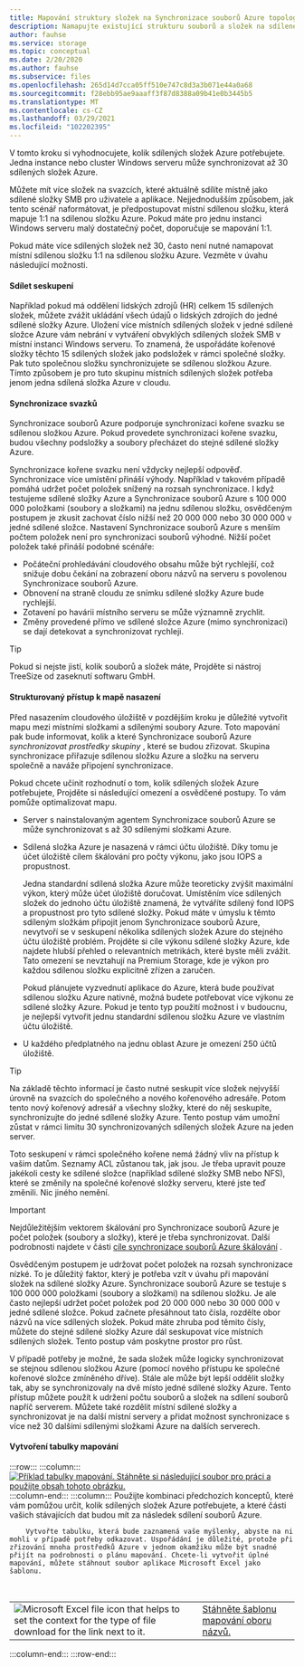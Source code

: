 ```yaml
---
title: Mapování struktury složek na Synchronizace souborů Azure topologii
description: Namapujte existující strukturu souborů a složek na sdílené složky Azure pro použití s Synchronizace souborů Azure. Společný textový blok sdílený v rámci migračních dokumentů.
author: fauhse
ms.service: storage
ms.topic: conceptual
ms.date: 2/20/2020
ms.author: fauhse
ms.subservice: files
ms.openlocfilehash: 265d14d7cca05ff510e747c8d3a3b071e44a0a68
ms.sourcegitcommit: f28ebb95ae9aaaff3f87d8388a09b41e0b3445b5
ms.translationtype: MT
ms.contentlocale: cs-CZ
ms.lasthandoff: 03/29/2021
ms.locfileid: "102202395"
---
```

V tomto kroku si vyhodnocujete, kolik sdílených složek Azure potřebujete. Jedna instance nebo cluster Windows serveru může synchronizovat až 30 sdílených složek Azure.

Můžete mít více složek na svazcích, které aktuálně sdílíte místně jako sdílené složky SMB pro uživatele a aplikace. Nejjednodušším způsobem, jak tento scénář naformátovat, je předpostupovat místní sdílenou složku, která mapuje 1:1 na sdílenou složku Azure. Pokud máte pro jednu instanci Windows serveru malý dostatečný počet, doporučuje se mapování 1:1.

Pokud máte více sdílených složek než 30, často není nutné namapovat místní sdílenou složku 1:1 na sdílenou složku Azure. Vezměte v úvahu následující možnosti.

#### <a name="share-grouping"></a>Sdílet seskupení

Například pokud má oddělení lidských zdrojů (HR) celkem 15 sdílených složek, můžete zvážit ukládání všech údajů o lidských zdrojích do jedné sdílené složky Azure. Uložení více místních sdílených složek v jedné sdílené složce Azure vám nebrání v vytváření obvyklých sdílených složek SMB v místní instanci Windows serveru. To znamená, že uspořádáte kořenové složky těchto 15 sdílených složek jako podsložek v rámci společné složky. Pak tuto společnou složku synchronizujete se sdílenou složkou Azure. Tímto způsobem je pro tuto skupinu místních sdílených složek potřeba jenom jedna sdílená složka Azure v cloudu.

#### <a name="volume-sync"></a>Synchronizace svazků

Synchronizace souborů Azure podporuje synchronizaci kořene svazku se sdílenou složkou Azure. Pokud provedete synchronizaci kořene svazku, budou všechny podsložky a soubory přecházet do stejné sdílené složky Azure.

Synchronizace kořene svazku není vždycky nejlepší odpověď. Synchronizace více umístění přináší výhody. Například v takovém případě pomáhá udržet počet položek snížený na rozsah synchronizace. I když testujeme sdílené složky Azure a Synchronizace souborů Azure s 100 000 000 položkami (soubory a složkami) na jednu sdílenou složku, osvědčeným postupem je zkusit zachovat číslo nižší než 20 000 000 nebo 30 000 000 v jedné sdílené složce. Nastavení Synchronizace souborů Azure s menším počtem položek není pro synchronizaci souborů výhodné. Nižší počet položek také přináší podobné scénáře:

* Počáteční prohledávání cloudového obsahu může být rychlejší, což snižuje dobu čekání na zobrazení oboru názvů na serveru s povolenou Synchronizace souborů Azure.
* Obnovení na straně cloudu ze snímku sdílené složky Azure bude rychlejší.
* Zotavení po havárii místního serveru se může významně zrychlit.
* Změny provedené přímo ve sdílené složce Azure (mimo synchronizaci) se dají detekovat a synchronizovat rychleji.

> [!TIP]
> Pokud si nejste jistí, kolik souborů a složek máte, Projděte si nástroj TreeSize od zaseknutí softwaru GmbH.

#### <a name="a-structured-approach-to-a-deployment-map"></a>Strukturovaný přístup k mapě nasazení

Před nasazením cloudového úložiště v pozdějším kroku je důležité vytvořit mapu mezi místními složkami a sdílenými soubory Azure. Toto mapování pak bude informovat, kolik a které Synchronizace souborů Azure *synchronizovat prostředky skupiny* , které se budou zřizovat. Skupina synchronizace přiřazuje sdílenou složku Azure a složku na serveru společně a naváže připojení synchronizace.

Pokud chcete učinit rozhodnutí o tom, kolik sdílených složek Azure potřebujete, Projděte si následující omezení a osvědčené postupy. To vám pomůže optimalizovat mapu.

* Server s nainstalovaným agentem Synchronizace souborů Azure se může synchronizovat s až 30 sdílenými složkami Azure.
* Sdílená složka Azure je nasazená v rámci účtu úložiště. Díky tomu je účet úložiště cílem škálování pro počty výkonu, jako jsou IOPS a propustnost.

  Jedna standardní sdílená složka Azure může teoreticky zvýšit maximální výkon, který může účet úložiště doručovat. Umístěním více sdílených složek do jednoho účtu úložiště znamená, že vytváříte sdílený fond IOPS a propustnost pro tyto sdílené složky. Pokud máte v úmyslu k těmto sdíleným složkám připojit jenom Synchronizace souborů Azure, nevytvoří se v seskupení několika sdílených složek Azure do stejného účtu úložiště problém. Projděte si cíle výkonu sdílené složky Azure, kde najdete hlubší přehled o relevantních metrikách, které byste měli zvážit. Tato omezení se nevztahují na Premium Storage, kde je výkon pro každou sdílenou složku explicitně zřízen a zaručen.

  Pokud plánujete vyzvednutí aplikace do Azure, která bude používat sdílenou složku Azure nativně, možná budete potřebovat více výkonu ze sdílené složky Azure. Pokud je tento typ použití možnost i v budoucnu, je nejlepší vytvořit jednu standardní sdílenou složku Azure ve vlastním účtu úložiště.
* U každého předplatného na jednu oblast Azure je omezení 250 účtů úložiště.

> [!TIP]
> Na základě těchto informací je často nutné seskupit více složek nejvyšší úrovně na svazcích do společného a nového kořenového adresáře. Potom tento nový kořenový adresář a všechny složky, které do něj seskupíte, synchronizujte do jedné sdílené složky Azure. Tento postup vám umožní zůstat v rámci limitu 30 synchronizovaných sdílených složek Azure na jeden server.
>
> Toto seskupení v rámci společného kořene nemá žádný vliv na přístup k vašim datům. Seznamy ACL zůstanou tak, jak jsou. Je třeba upravit pouze jakékoli cesty ke sdílené složce (například sdílené složky SMB nebo NFS), které se změnily na společné kořenové složky serveru, které jste teď změnili. Nic jiného nemění.

> [!IMPORTANT]
> Nejdůležitějším vektorem škálování pro Synchronizace souborů Azure je počet položek (soubory a složky), které je třeba synchronizovat. Další podrobnosti najdete v části [cíle synchronizace souborů Azure škálování](../articles/storage/files/storage-files-scale-targets.md#azure-file-sync-scale-targets) .

Osvědčeným postupem je udržovat počet položek na rozsah synchronizace nízké. To je důležitý faktor, který je potřeba vzít v úvahu při mapování složek na sdílené složky Azure. Synchronizace souborů Azure se testuje s 100 000 000 položkami (soubory a složkami) na sdílenou složku. Je ale často nejlepší udržet počet položek pod 20 000 000 nebo 30 000 000 v jedné sdílené složce. Pokud začnete přesáhnout tato čísla, rozdělte obor názvů na více sdílených složek. Pokud máte zhruba pod těmito čísly, můžete do stejné sdílené složky Azure dál seskupovat více místních sdílených složek. Tento postup vám poskytne prostor pro růst.

V případě potřeby je možné, že sada složek může logicky synchronizovat se stejnou sdílenou složkou Azure (pomocí nového přístupu ke společné kořenové složce zmíněného dříve). Stále ale může být lepší oddělit složky tak, aby se synchronizovaly na dvě místo jedné sdílené složky Azure. Tento přístup můžete použít k udržení počtu souborů a složek na sdílení souborů napříč serverem. Můžete také rozdělit místní sdílené složky a synchronizovat je na další místní servery a přidat možnost synchronizace s více než 30 dalšími sdílenými složkami Azure na dalších serverech.

#### <a name="create-a-mapping-table"></a>Vytvoření tabulky mapování

:::row:::
    :::column:::
        [![Příklad tabulky mapování. Stáhněte si následující soubor pro práci a použijte obsah tohoto obrázku.](media/storage-files-migration-namespace-mapping/namespace-mapping.png)](media/storage-files-migration-namespace-mapping/namespace-mapping-expanded.png#lightbox)
    :::column-end:::
    :::column:::
        Použijte kombinaci předchozích konceptů, které vám pomůžou určit, kolik sdílených složek Azure potřebujete, a které části vašich stávajících dat budou mít za následek sdílení souborů Azure.
        
        Vytvořte tabulku, která bude zaznamená vaše myšlenky, abyste na ni mohli v případě potřeby odkazovat. Uspořádání je důležité, protože při zřizování mnoha prostředků Azure v jednom okamžiku může být snadné přijít na podrobnosti o plánu mapování. Chcete-li vytvořit úplné mapování, můžete stáhnout soubor aplikace Microsoft Excel jako šablonu.

[//]: # (HTML se zobrazí jako jediný způsob, jak dosáhnout Přidání vnořené tabulky se dvěma sloupci s analýzou pracovní image a textu nebo hypertextového odkazu na stejný řádek.)

<br>
<table>
    <tr>
        <td>
            <img src="media/storage-files-migration-namespace-mapping/excel.png" alt="Microsoft Excel file icon that helps to set the context for the type of file download for the link next to it.">
        </td>
        <td>
            <a href="https://download.microsoft.com/download/1/8/D/18DC8184-E7E2-45EF-823F-F8A36B9FF240/Azure File Sync - Namespace Mapping.xlsx">Stáhněte šablonu mapování oboru názvů.</a>
        </td>
    </tr>
</table>
    :::column-end:::
:::row-end:::
